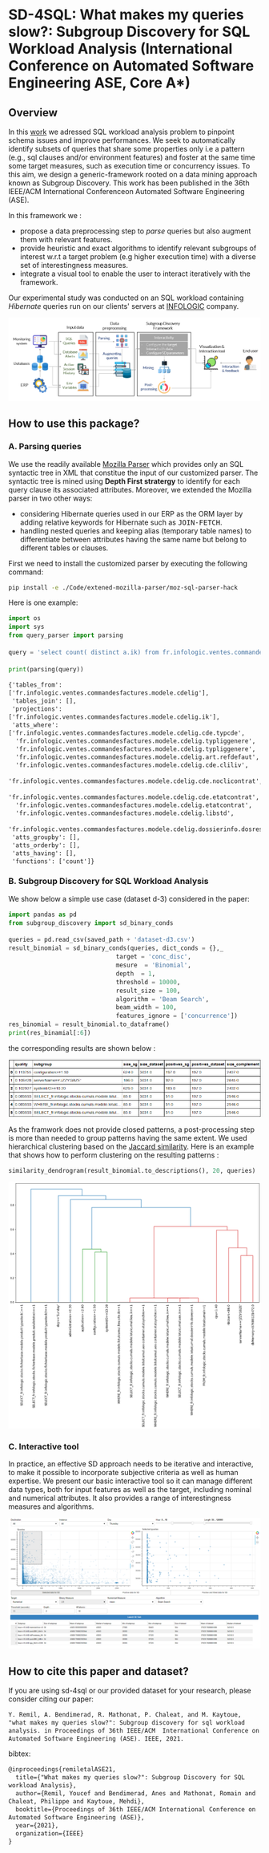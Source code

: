 # SD-4SQL: What makes my queries slow?: Subgroup Discovery for SQL Workload Analysis (International Conference on Automated Software Engineering ASE, Core A*)

## Overview

In this [work](https://www.researchgate.net/publication/353776691_What_makes_my_queries_slow_Subgroup_Discovery_for_SQL_Workload_Analysis) we adressed SQL workload analysis problem to pinpoint schema issues and improve performances. We seek to automatically identify subsets of queries that share some properties only i.e a pattern (e.g., sql clauses and/or environment features) and foster at the same time some target measures, such as execution time or concurrency issues. To this aim, we design a generic-framework rooted on a data mining approach known as Subgroup Discovery. This work has been published in the 36th IEEE/ACM International Conferenceon Automated Software Engineering (ASE).

In this framework we :
- propose a data preprocessing step to _parse_ queries but also augment them with relevant features.
- provide heuristic and exact algorithms to identify relevant subgroups of interest w.r.t a target problem (e.g higher execution time) with a diverse set of interestingness measures.
- integrate a visual tool to enable the user to interact iteratively with the framework.


Our experimental study was conducted on an SQL workload containing _Hibernate_ queries run on our clients' servers at [INFOLOGIC](https://www.infologic-copilote.fr/) company. 

![overview](Docs/Images/overviewSchemaNew.png)

## How to use this package?
### A. Parsing queries

We use the readily available [Mozilla Parser](https://github.com/mozilla/moz-sql-parser) which provides only an SQL syntactic tree in XML that constitue the input of our customized parser. The syntactic tree is mined using **Depth First stratergy** to identify for each query clause its associated attributes. Moreover, we extended the Mozilla parser in two other ways: 
- considering Hibernate queries used in our ERP as the ORM layer by adding relative keywords for Hibernate such as <tt>JOIN-FETCH</tt>.
- handling nested queries and keeping alias (temporary table names) to differentiate between attributes having the same name but belong to different tables or clauses.

First we need to install the customized parser by executing the following command:

```sh
pip install -e ./Code/extened-mozilla-parser/moz-sql-parser-hack
```
Here is one example:
```python
import os
import sys
from query_parser import parsing

query = 'select count( distinct a.ik) from fr.infologic.ventes.commandesfactures.modele.CdeLig as a where a.cde.typCde = :p1 and a.typLigGenere != :p2 and a.typLigGenere != :p3 and a.art.refDefaut = :p4 and (a.cde.cliLiv = :p5 or 9596436491 in elements (a.cde.noCliContrat)) and ( a.cde.etatContrat in ( :collection0_ ) ) and ( a.etatContrat NOT in ( :collection1_ ) ) and UPPER ( a.libStd ) like UPPER( :p6 ) and a.dossierInfo.dosRes = :p7'

print(parsing(query))
```
```
{'tables_from': ['fr.infologic.ventes.commandesfactures.modele.cdelig'],
 'tables_join': [],
 'projections': ['fr.infologic.ventes.commandesfactures.modele.cdelig.ik'],
 'atts_where': ['fr.infologic.ventes.commandesfactures.modele.cdelig.cde.typcde',
  'fr.infologic.ventes.commandesfactures.modele.cdelig.typliggenere',
  'fr.infologic.ventes.commandesfactures.modele.cdelig.typliggenere',
  'fr.infologic.ventes.commandesfactures.modele.cdelig.art.refdefaut',
  'fr.infologic.ventes.commandesfactures.modele.cdelig.cde.cliliv',
  'fr.infologic.ventes.commandesfactures.modele.cdelig.cde.noclicontrat',
  'fr.infologic.ventes.commandesfactures.modele.cdelig.cde.etatcontrat',
  'fr.infologic.ventes.commandesfactures.modele.cdelig.etatcontrat',
  'fr.infologic.ventes.commandesfactures.modele.cdelig.libstd',
  'fr.infologic.ventes.commandesfactures.modele.cdelig.dossierinfo.dosres'],
 'atts_groupby': [],
 'atts_orderby': [],
 'atts_having': [],
 'functions': ['count']}
 ```
 
 ### B. Subgroup Discovery for SQL Workload Analysis
 
 We show below a simple use case (dataset d-3) considered in the paper:
 ```python
import pandas as pd
from subgroup_discovery import sd_binary_conds
 
queries = pd.read_csv(saved_path + 'dataset-d3.csv')
result_binomial = sd_binary_conds(queries, dict_conds = {},_
                               target = 'conc_disc', 
                               mesure  = 'Binomial',
                               depth  = 1,
                               threshold = 10000, 
                               result_size = 100, 
                               algorithm = 'Beam Search', 
                               beam_width = 100,
                               features_ignore = ['concurrence'])
res_binomial = result_binomial.to_dataframe()
print(res_binamial[:6])
 ```
 
the corresponding results are shown below :

![result](Docs/Images/result_d3.PNG)


As the framwork does not provide closed patterns, a post-processing step is more than needed to group patterns having the same extent. We used hierarchical clustering based on the [Jaccard similarity](https://en.wikipedia.org/wiki/Jaccard_index). Here is an example that shows how to perform clustering on the resulting patterns :
 
 ```python
 similarity_dendrogram(result_binomial.to_descriptions(), 20, queries)
 ```
![result_prepro](Docs/Images/result_d3_preprocessing.PNG)

### C. Interactive tool

In practice, an effective SD approach needs to be iterative and interactive, to make it possible to incorporate subjective criteria as well as human expertise. We present our basic interactive tool so it can manage different data types, both for input features as well as the target, including nominal and numerical attributes. It also provides a range of interestingness measures and algorithms.

![interactive](Docs/Images/interactivityTool.png)

## How to cite this paper and dataset?

If you are using sd-4sql or our provided dataset for your research, please consider citing our paper:
        
    Y. Remil, A. Bendimerad, R. Mathonat, P. Chaleat, and M. Kaytoue, "what makes my queries slow?": Subgroup discovery for sql workload analysis. in Proceedings of 36th IEEE/ACM  International Conference on Automated Software Engineering (ASE). IEEE, 2021.
    
bibtex:
  
    @inproceedings{remiletalASE21,
      title={"What makes my queries slow?": Subgroup Discovery for SQL workload Analysis},
      author={Remil, Youcef and Bendimerad, Anes and Mathonat, Romain and Chaleat, Philippe and Kaytoue, Mehdi},
      booktitle={Proceedings of 36th IEEE/ACM International Conference on Automated Software Engineering (ASE)},
      year={2021},
      organization={IEEE}
    }
